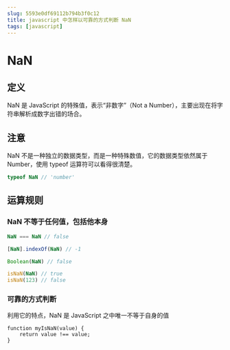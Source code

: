 ```yaml
---
slug: 5593e0df69112b794b3f0c12
title: javascript 中怎样以可靠的方式判断 NaN
tags: [javascript]
---
```


# NaN

## 定义
NaN 是 JavaScript 的特殊值，表示“非数字”（Not a Number），主要出现在将字符串解析成数字出错的场合。

## 注意
NaN 不是一种独立的数据类型，而是一种特殊数值，它的数据类型依然属于 Number，使用 typeof 运算符可以看得很清楚。

```javascript
typeof NaN // 'number'
```

## 运算规则
### NaN 不等于任何值，包括他本身
```javascript
NaN === NaN // false

[NaN].indexOf(NaN) // -1

Boolean(NaN) // false

isNaN(NaN) // true
isNaN(123) // false
```

### 可靠的方式判断
利用它的特点，NaN 是 JavaScript 之中唯一不等于自身的值
```
function myIsNaN(value) {
    return value !== value;
}
```
